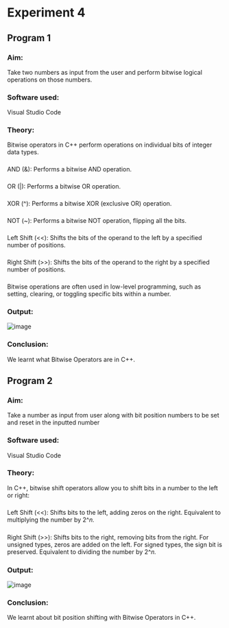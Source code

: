 # Experiment 4
## Program 1
### Aim: 
Take two numbers as input from the user and perform bitwise logical operations on those numbers.
### Software used: 
Visual Studio Code
### Theory:
Bitwise operators in C++ perform operations on individual bits of integer data types.
###
AND (&): Performs a bitwise AND operation.
###
OR (|): Performs a bitwise OR operation.
###
XOR (^): Performs a bitwise XOR (exclusive OR) operation.
###
NOT (~): Performs a bitwise NOT operation, flipping all the bits.
###
Left Shift (<<): Shifts the bits of the operand to the left by a specified number of positions.
###
Right Shift (>>): Shifts the bits of the operand to the right by a specified number of positions.
###
Bitwise operations are often used in low-level programming, such as setting, clearing, or toggling specific bits within a number.
### Output:
![image](https://github.com/user-attachments/assets/b0b22d4e-be38-416b-9391-5e134368ca46)

### Conclusion:
We learnt what Bitwise Operators are in C++.

## Program 2
### Aim: 
Take a number as input from user along with bit position numbers to be set and reset in the inputted number
### Software used: 
Visual Studio Code
### Theory:
In C++, bitwise shift operators allow you to shift bits in a number to the left or right:
###
Left Shift (<<): Shifts bits to the left, adding zeros on the right.
Equivalent to multiplying the number by 2^𝑛.
###
Right Shift (>>): Shifts bits to the right, removing bits from the right.
For unsigned types, zeros are added on the left. For signed types, the sign bit is preserved.
Equivalent to dividing the number by 2^𝑛. 
### Output:
![image](https://github.com/user-attachments/assets/0147f9f6-3151-4494-9aa0-0066082c5f4a)

### Conclusion:
We learnt about bit position shifting with Bitwise Operators in C++.
